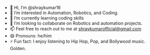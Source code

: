 - 👋 Hi, I’m @shraykumar16
- 👀 I’m interested in Automation, Robotics, and Coding.
- 🌱 I’m currently learning coding skills
- 💞️ I’m looking to collaborate on Robotics and automation projects.
- 📫 Feel free to reach out to me at shraykumarofficial@gmail.com
- 😄 Pronouns: he/him
- ⚡ Fun fact: I enjoy listening to Hip Hop, Pop, and Bollywood music. Golden.

<!---
shraykumar16/shraykumar16 is a ✨ special ✨ repository because its `README.md` (this file) appears on your GitHub profile.
You can click the Preview link to take a look at your changes.
--->
